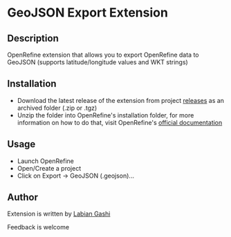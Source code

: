 # GeoJSON Export Extension

Description
------
OpenRefine extension that allows you to export OpenRefine data to GeoJSON (supports latitude/longitude values and WKT strings)

Installation
------
* Download the latest release of the extension from project [releases](https://gitlab.com/labiangashi/geojson-export/-/releases) as an archived folder (.zip or .tgz)
* Unzip the folder into OpenRefine's installation folder, for more information on how to do that, visit OpenRefine's [official documentation](https://docs.openrefine.org/manual/installing#installing-extensions)

Usage
-----

* Launch OpenRefine
* Open/Create a project
* Click on Export -> GeoJSON (.geojson)...

Author
------

Extension is written by [Labian Gashi](https://gitlab.com/labiangashi)

Feedback is welcome
